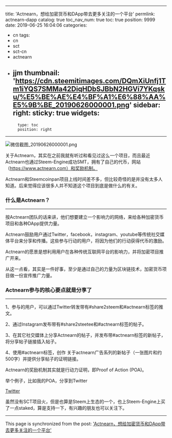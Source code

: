 
---
title: 'Actnearn，想给加密货币和DApp带去更多关注的一个平台'
permlink: actnearn-dapp
catalog: true
toc_nav_num: true
toc: true
position: 9999
date: 2019-06-25 16:04:06
categories:
- cn
tags:
- cn
- sct
- sct-cn
- actnearn
- jjm
thumbnail: 'https://cdn.steemitimages.com/DQmXiUnfj1Tm1iYQS7SMMa42DiqHDbSJBbN2HGVi7YKqsku/%E5%BE%AE%E4%BF%A1%E6%88%AA%E5%9B%BE_20190626000001.png'
sidebar:
    right:
        sticky: true
widgets:
    -
        type: toc
        position: right
---


![微信截图_20190626000001.png](https://cdn.steemitimages.com/DQmXiUnfj1Tm1iYQS7SMMa42DiqHDbSJBbN2HGVi7YKqsku/%E5%BE%AE%E4%BF%A1%E6%88%AA%E5%9B%BE_20190626000001.png)

关于Actnearn，其实在之前我就有听过和看见过这么一个项目，而且最近Actnearn也通过Steem-Engine成功SMT，拥有了自己的代币，网站（https://www.actnearn.com）和奖励机制。

Actnearn和Steemcoinpan项目上线时间差不多，但比较奇怪的是并没有太多人知道。后来觉得应该很多人并不知道这个项目到底是做什么的有关。


### 什么是Actnearn？

---

按Actnearn团队的话来讲，他们想要建立一个影响力的网络，来给各种加密货币项目和各种DApp提供力量。

Actnearn鼓励用户通过Twitter，facebook，instagram、youtube等传统社交媒体平台来分享和传播。这些参与行动的用户，将因为他们的行动获得代币的激励。

Actnearn的愿景是想利用用户在各种传统互联网平台的影响力，并将加密项目推广开来。

从这一点看，其实是一件好事，至少是通过自己的力量为区块链技术，加密货币项目做一份宣传推广力量。

### Actnearn参与的核心要点就是分享了

---

1、参与的用户，可以通过Twitter转发带有#share2steem和#actnearn标签的推文。

2、通过Instagram发布带有#share2steetee和#actnearn标签的帖子。

3、在其它社交媒体上分享Actnearn的帖子，并发布带#actnearn标签的新帖子，将分享帖子链接插入帖子。

4、使用#actnearn标签，创作 关于actnearn广告系列的新帖子（一张图片和约500字）并提供分享帖子的证明链接。

Actnearn的奖励机制其实就是行动力证明，即Proof of Action (POA)。

举个例子，比如我的POA，分享到Twitter

[Twitter](https://twitter.com/jiananxz/status/1143544657739046913)

虽然没有SCT项目火，但是也算是Steem上生态的一个，也上Steem-Engine上买了一点staked，算是支持一下，有兴趣的朋友也可以关注下。

- - -

This page is synchronized from the post: ['Actnearn，想给加密货币和DApp带去更多关注的一个平台'](https://steemit.com/@jianan/actnearn-dapp)
